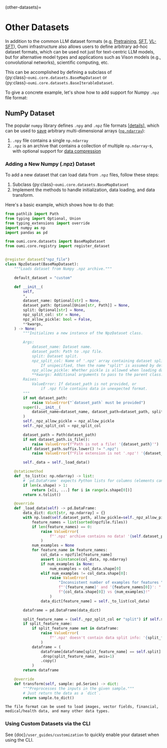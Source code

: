 (other-datasets)=
# Other Datasets

In addition to the common LLM dataset formats (e.g, [Pretraining](pretraining_datasets.md), [SFT](sft_datasets.md), [VL-SFT](vl_sft_datasets.md)),
Oumi infrastructure also allows users to define arbitrary ad-hoc dataset formats,
which can be used not just for text-centric LLM models, but for alternative model types
and applications such as Vison models (e.g., convolutional networks), scientific computing, etc.

This can be accomplished by defining a subclass of {py:class}`~oumi.core.datasets.BaseMapDataset` or {py:class}`~oumi.core.datasets.BaseIterableDataset`.

To give a concrete example, let's show how to add support for Numpy `.npz` file format:

## NumPy Dataset

The popular `numpy` library defines `.npy` and `.npz` file formats [[details](https://numpy.org/devdocs/reference/generated/numpy.lib.format.html)],
which can be used to [save](https://numpy.org/doc/stable/reference/generated/numpy.save.html) arbitrary multi-dimensional arrays ([`np.ndarray`](https://numpy.org/doc/2.1/reference/generated/numpy.ndarray.html)):

1. `.npy` file contains a single `np.ndarray`
2. `.npz` is an archive that contains a collection of multiple `np.ndarray`-s, with optional support for [data compression](https://numpy.org/doc/stable/reference/generated/numpy.savez_compressed.html)


### Adding a New Numpy (.npz) Dataset

To add a new dataset that can load data from `.npz` files, follow these steps:

1. Subclass {py:class}`~oumi.core.datasets.BaseMapDataset`
2. Implement the methods to handle initialization, data loading, and data transform.

Here's a basic example, which shows how to do that:

```python
from pathlib import Path
from typing import Optional, Union
from typing_extensions import override
import numpy as np
import pandas as pd

from oumi.core.datasets import BaseMapDataset
from oumi.core.registry import register_dataset


@register_dataset("npz_file")
class NpzDataset(BaseMapDataset):
    """Loads dataset from Numpy .npz archive."""

    default_dataset = "custom"

    def __init__(
        self,
        *,
        dataset_name: Optional[str] = None,
        dataset_path: Optional[Union[str, Path]] = None,
        split: Optional[str] = None,
        npz_split_col: str = None,
        npz_allow_pickle: bool = False,
        **kwargs,
    ) -> None:
        """Initializes a new instance of the NpzDataset class.

        Args:
            dataset_name: Dataset name.
            dataset_path: Path to .npz file.
            split: Dataset split.
            npz_split_col: Name of '.npz' array containing dataset split info.
                If unspecified, then the name "split" is assumed by default.
            npz_allow_pickle: Whether pickle is allowed when loading data from the npz archive.
            **kwargs: Additional arguments to pass to the parent class.
        Raises:
            ValueError: If dataset_path is not provided, or
                if .npz file contains data in unexpected format.
        """
        if not dataset_path:
            raise ValueError("`dataset_path` must be provided")
        super().__init__(
            dataset_name=dataset_name, dataset_path=dataset_path, split=split, **kwargs
        )
        self._npz_allow_pickle = npz_allow_pickle
        self._npz_split_col = npz_split_col

        dataset_path = Path(dataset_path)
        if not dataset_path.is_file():
            raise ValueError(f"Path is not a file! '{dataset_path}'")
        elif dataset_path.suffix.lower() != ".npz":
            raise ValueError(f"File extension is not '.npz'! '{dataset_path}'")

        self._data = self._load_data()

    @staticmethod
    def _to_list(x: np.ndarray) -> list:
        # `pd.DataFrame` expects Python lists for columns (elements can still be `ndarray`)
        if len(x.shape) > 1:
            return [x[i, ...] for i in range(x.shape[0])]
        return x.tolist()

    @override
    def _load_data(self) -> pd.DataFrame:
        data_dict: dict[str, np.ndarray] = {}
        with np.load(self.dataset_path, allow_pickle=self._npz_allow_pickle) as npzfile:
            feature_names = list(sorted(npzfile.files))
            if len(feature_names) == 0:
                raise ValueError(
                    f"'.npz' archive contains no data! '{self.dataset_path}'"
                )
            num_examples = None
            for feature_name in feature_names:
                col_data = npzfile[feature_name]
                assert isinstance(col_data, np.ndarray)
                if num_examples is None:
                    num_examples = col_data.shape[0]
                elif num_examples != col_data.shape[0]:
                    raise ValueError(
                        "Inconsistent number of examples for features "
                        f"'{feature_name}' and '{feature_names[0]}': "
                        f"{col_data.shape[0]} vs {num_examples}!"
                    )
                data_dict[feature_name] = self._to_list(col_data)

        dataframe = pd.DataFrame(data_dict)

        split_feature_name = (self._npz_split_col or "split") if self.split else None
        if split_feature_name:
            if split_feature_name not in dataframe:
                raise ValueError(
                    f"'.npz' doesn't contain data split info: '{split_feature_name}'!"
                )
            dataframe = (
                dataframe[dataframe[split_feature_name] == self.split]
                .drop(split_feature_name, axis=1)
                .copy()
            )
        return dataframe

    @override
    def transform(self, sample: pd.Series) -> dict:
        """Preprocesses the inputs in the given sample."""
        # Just return the data as a `dict`.
        return sample.to_dict()
```

```{note}
The file format can be used to load images, vector fields, financial, medical/health data, and many other data types.
```

### Using Custom Datasets via the CLI

See {doc}`/user_guides/customization` to quickly enable your dataset when using the CLI.
